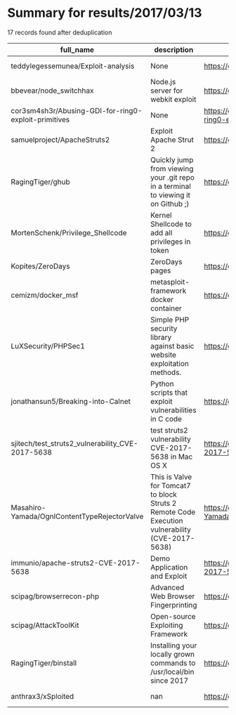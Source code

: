 
# Summary for results/2017/03/13
    
17 records found after deduplication

| full_name | description | html_url | matched_list | matched_count | pushed_at | size | stargazers_count | language | forks_count | vul_ids |
|------------------------------------------------------|--------------------------------------------------------------------------------------------------|-------------------------------------------------------------------------|------------------------------------|-----------------|---------------------------|--------|--------------------|--------------|---------------|-------------------|
| teddylegessemunea/Exploit-analysis | None | https://github.com/teddylegessemunea/Exploit-analysis | ['exploit'] | 1 | 2017-03-13 10:58:08+00:00 | 226 | 0 | | 0 | [] |
| bbevear/node_switchhax | Node.js server for webkit exploit | https://github.com/bbevear/node_switchhax | ['exploit'] | 1 | 2017-03-13 10:22:54+00:00 | 8 | 6 | JavaScript | 1 | [] |
| cor3sm4sh3r/Abusing-GDI-for-ring0-exploit-primitives | None | https://github.com/cor3sm4sh3r/Abusing-GDI-for-ring0-exploit-primitives | ['exploit'] | 1 | 2017-03-13 14:09:04+00:00 | 176 | 0 | | 0 | [] |
| samuelproject/ApacheStruts2 | Exploit Apache Strut 2 | https://github.com/samuelproject/ApacheStruts2 | ['exploit'] | 1 | 2017-03-13 20:59:25+00:00 | 7 | 0 | Python | 2 | [] |
| RagingTiger/ghub | Quickly jump from viewing your .git repo in a terminal to viewing it on Github ;) | https://github.com/RagingTiger/ghub | ['shellcode'] | 1 | 2017-03-13 16:53:15+00:00 | 1 | 0 | Shell | 0 | [] |
| MortenSchenk/Privilege_Shellcode | Kernel Shellcode to add all privileges in token | https://github.com/MortenSchenk/Privilege_Shellcode | ['shellcode'] | 1 | 2017-03-13 13:28:02+00:00 | 1 | 14 | Assembly | 12 | [] |
| Kopites/ZeroDays | ZeroDays pages | https://github.com/Kopites/ZeroDays | ['zeroday'] | 1 | 2017-03-13 09:45:12+00:00 | 1 | 0 | nan | 0 | [] |
| cemizm/docker_msf | metasploit-framework docker container | https://github.com/cemizm/docker_msf | ['metasploit module OR payload'] | 1 | 2017-03-13 12:23:53+00:00 | 1 | 0 | Shell | 0 | [] |
| LuXSecurity/PHPSec1 | Simple PHP security library against basic website exploitation methods. | https://github.com/LuXSecurity/PHPSec1 | ['exploit'] | 1 | 2017-03-13 03:24:18+00:00 | 12 | 0 | PHP | 0 | [] |
| jonathansun5/Breaking-into-Calnet | Python scripts that exploit vulnerabilities in C code | https://github.com/jonathansun5/Breaking-into-Calnet | ['exploit'] | 1 | 2017-03-13 05:26:23+00:00 | 320 | 0 | C | 1 | [] |
| sjitech/test_struts2_vulnerability_CVE-2017-5638 | test struts2 vulnerability CVE-2017-5638 in Mac OS X | https://github.com/sjitech/test_struts2_vulnerability_CVE-2017-5638 | ['cve-2'] | 1 | 2017-03-13 07:38:25+00:00 | 3602 | 0 | Java | 0 | ['CVE-2017-5638'] |
| Masahiro-Yamada/OgnlContentTypeRejectorValve | This is Valve for Tomcat7 to block Struts 2 Remote Code Execution vulnerability (CVE-2017-5638) | https://github.com/Masahiro-Yamada/OgnlContentTypeRejectorValve | ['cve-2', 'remote code execution'] | 2 | 2017-03-13 14:49:25+00:00 | 3 | 1 | Java | 0 | ['CVE-2017-5638'] |
| immunio/apache-struts2-CVE-2017-5638 | Demo Application and Exploit | https://github.com/immunio/apache-struts2-CVE-2017-5638 | ['cve-2', 'exploit'] | 2 | 2017-03-13 15:03:32+00:00 | 12399 | 37 | Python | 36 | ['CVE-2017-5638'] |
| scipag/browserrecon-php | Advanced Web Browser Fingerprinting | https://github.com/scipag/browserrecon-php | ['exploit'] | 1 | 2017-03-13 11:35:46+00:00 | 32 | 24 | PHP | 18 | [] |
| scipag/AttackToolKit | Open-source Exploiting Framework | https://github.com/scipag/AttackToolKit | ['exploit'] | 1 | 2017-03-13 20:11:22+00:00 | 460 | 19 | Visual Basic | 19 | [] |
| RagingTiger/binstall | Installing your locally grown commands to /usr/local/bin since 2017 | https://github.com/RagingTiger/binstall | ['shellcode'] | 1 | 2017-03-13 20:07:02+00:00 | 1 | 1 | Shell | 0 | [] |
| anthrax3/xSploited | nan | https://github.com/anthrax3/xSploited | ['sploit'] | 1 | 2017-03-13 22:11:11+00:00 | 14 | 0 | nan | 0 | [] |
